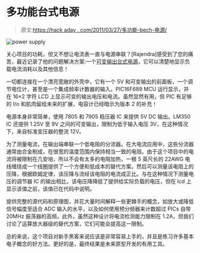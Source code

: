 # 多功能台式电源

> 原文:[https://hack aday . com/2011/03/27/多功能-bech-电源/](https://hackaday.com/2011/03/27/multi-function-bech-power-supply/)

![](../Images/111531b488be7655cb9257c897d3ee51.png "power supply")

关心项目的功耗，但又不想让电流表一直与电源串联？[Rajendra]感受到了您的痛苦，最近记录了他的问题解决方案:一个[可变输出台式电源](http://embedded-lab.com/blog/?p=1953)，它可以清楚地显示负载电流消耗以及其他信息！

一切都连接在一个漂亮宽敞的外壳中，它有一个 5V 和可变输出的前面板，一个调节电位计，甚至是一个集成频率计数器的输入。PIC16F689 MCU 运行显示，并在 16×2 字符 LCD 上显示可变的输出电压和电流。虽然显然有用，但 PIC 有足够的 I/o 和肌肉留给未来的扩展，电容计已经暗示为版本 2 的补充！

电源本身非常简单，使用 7805 和 7905 稳压器 IC 来提供 5V DC 输出。LM350 IC 还提供 1.25V 至 9V 之间的可变输出，限制为低于输入电压 3V，在这种情况下，来自标准变压器的整流 12V。

为了测量电流，在输出端串联一个低电阻的分流器。在大电流应用中，这些分流器通常由合金制成，在很宽的温度范围内保持相当一致的电阻。由于这个项目中的电流将被限制在几安培，所以不会有太多的电阻加热，一根 5 英尺长的 22AWG 电线缠绕成一个线圈提供了一个方便和低成本的替代方案。然后可以测量该电阻上的压降，根据欧姆定律，该压降与流经该电阻的电流成正比。与在这种情况下测量电压的调节器 IC 的输出相比，该电压降降低了提供给实际负载的电压，但在 lcd 上显示该值之前，该值已在代码中说明。

提供完整的源代码和原理图，并花大量时间解释一些更棘手的概念，如放大或降低信号幅度至适合 ADC 输入的水平，以及如何使用预分频器来计数超过 PICs 自带 20MHz 振荡器的高频。此外，虽然这种设计将电流检测能力限制在 1.2A，但我们讨论了运算放大器级的替代方案，它们可能会提高这一限制。

总的来说，这个项目对新手黑客来说应该是非常容易上手的，并且是练习许多基本电子概念的好方法。更好的是，最终结果是未来原型开发的有用工具。